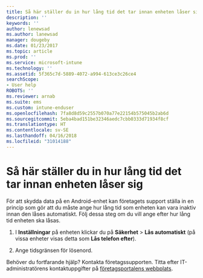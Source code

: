 ```yaml
---
title: Så här ställer du in hur lång tid det tar innan enheten låser sig | Microsoft Docs
description: ''
keywords: ''
author: lenewsad
ms.author: lanewsad
manager: dougeby
ms.date: 01/23/2017
ms.topic: article
ms.prod: ''
ms.service: microsoft-intune
ms.technology: ''
ms.assetid: 5f365c7d-5889-4072-a994-613ce3c26ce4
searchScope:
- User help
ROBOTS: ''
ms.reviewer: arnab
ms.suite: ems
ms.custom: intune-enduser
ms.openlocfilehash: 7fa8d8d59c2557b070a77e22154b575045b2ab6d
ms.sourcegitcommit: 5eba4bad151be32346aedc7cbb0333d71934f8cf
ms.translationtype: HT
ms.contentlocale: sv-SE
ms.lasthandoff: 04/16/2018
ms.locfileid: "31014188"
---
```

# <a name="how-to-set-the-amount-of-time-before-your-device-is-locked"></a>Så här ställer du in hur lång tid det tar innan enheten låser sig

För att skydda data på en Android-enhet kan företagets support ställa in en princip som gör att du måste ange hur lång tid som enheten kan vara inaktiv innan den låses automatiskt. Följ dessa steg om du vill ange efter hur lång tid enheten ska låsas.

1.  I **Inställningar** på enheten klickar du på **Säkerhet** &gt; **Lås automatiskt** (på vissa enheter visas detta som **Lås telefon efter**).

2.  Ange tidsgränsen för lösenord.

Behöver du fortfarande hjälp? Kontakta företagssupporten. Titta efter IT-administratörens kontaktuppgifter på [företagsportalens webbplats](https://portal.manage.microsoft.com#HelpDeskDialog).
